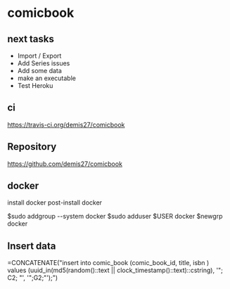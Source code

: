 # comicbook

## next tasks

* Import / Export
* Add Series issues
* Add some data
* make an executable
* Test Heroku

## ci

https://travis-ci.org/demis27/comicbook

## Repository

https://github.com/demis27/comicbook

## docker

install docker
post-install docker

$sudo addgroup --system docker
$sudo adduser $USER docker
$newgrp docker

## Insert data

=CONCATENATE("insert into comic_book (comic_book_id, title, isbn  ) values (uuid_in(md5(random()::text || clock_timestamp()::text)::cstring), '"; C2; "', '";G2;"');")
